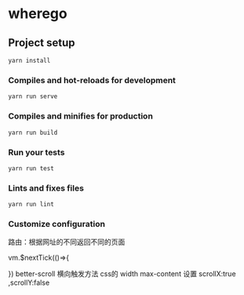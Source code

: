 # wherego

## Project setup
```
yarn install
```

### Compiles and hot-reloads for development
```
yarn run serve
```

### Compiles and minifies for production
```
yarn run build
```

### Run your tests
```
yarn run test
```

### Lints and fixes files
```
yarn run lint
```

### Customize configuration
路由：根据网址的不同返回不同的页面

vm.$nextTick(()=>{

})
better-scroll 横向触发方法
css的 width max-content
设置 scrollX:true ,scrollY:false